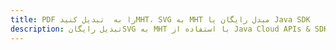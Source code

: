 ---title: PDF را به  تبدیل کنیدMHT، SVG به MHT مبدل رایگان یا Java SDKdescription: تبدیل رایگانSVG به MHT با استفاده از Java Cloud APIs & SDK همچنین اسناد PDF را در Cloud ایجاد، ویرایش و رندر کنید.---